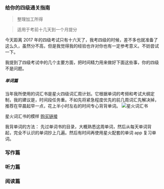 ### 给你的四级通关指南
> 整理加工所得

> 适用于考前十几天到一个月提分

今天距离 2017 年的四级考试只有十六天了，我考四级的时候，差不多也就准备了这么久，虽然分不高，但是我觉得我的经验也许对你也有一定参考意义。不妨尝试一下。

我提到了四级考试中的几个主要方面，把时间精力用来做好下面这些事，你的四级不是问题。

##### 单词篇

当年我所使用的词汇书是星火四级词汇周计划。它根据单词的考频和考试大纲定制，我的建议是，时间段任务重。不如先将紧急程度优先的前几周词汇先解决掉，推荐在早晨起早一点，花上半小时左右的时间专心背背单词。 ![星火词汇书](https://img.alicdn.com/bao/uploaded/i3/TB1Ibq8PXXXXXc_XXXXXXXXXXXX_!!0-item_pic.jpg_430x430q90.jpg)

星火词汇书的模样 [购买链接](https://detail.tmall.com/item.htm?spm=a230r.1.14.6.Nod740&id=527595066390&cm_id=140105335569ed55e27b&abbucket=19)

我背单词的方法：
先过单词书的目录，大概熟悉这周单词，然后从每天单词背起，完全不认识的单词抄上几遍。然后有时间再使用星火配套的单词 app 复习单词。

### 写作篇

### 听力篇

### 阅读篇
